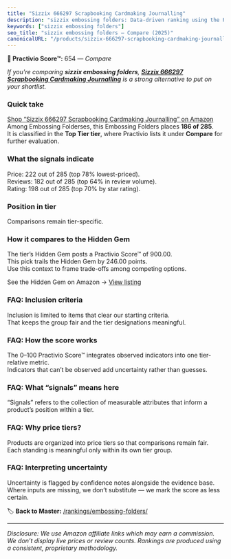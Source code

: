 ```yaml
---
title: "Sizzix 666297 Scrapbooking Cardmaking Journalling"
description: "sizzix embossing folders: Data-driven ranking using the Practivio Score™. Positioned by quality, value, demand, findability, momentum."
keywords: ["sizzix embossing folders"]
seo_title: "sizzix embossing folders — Compare (2025)"
canonicalURL: "/products/sizzix-666297-scrapbooking-cardmaking-journalling-B0CGMHGNR9/"
---
```


**🛒 Practivio Score™:** 654 — _Compare_


*If you're comparing **sizzix embossing folders**, **[Sizzix 666297 Scrapbooking Cardmaking Journalling](https://www.amazon.com/dp/B0CGMHGNR9?tag=practivio-20)** is a strong alternative to put on your shortlist.*
### Quick take
[Shop “Sizzix 666297 Scrapbooking Cardmaking Journalling” on Amazon](https://www.amazon.com/dp/B0CGMHGNR9?tag=practivio-20)
Among Embossing Folderses, this Embossing Folders places **186 of 285**.  
It is classified in the **Top Tier tier**, where Practivio lists it under **Compare** for further evaluation.

### What the signals indicate
Price: 222 out of 285 (top 78% lowest-priced).  
Reviews: 182 out of 285 (top 64% in review volume).  
Rating: 198 out of 285 (top 70% by star rating).  

### Position in tier
Comparisons remain tier-specific.

### How it compares to the Hidden Gem
The tier’s Hidden Gem posts a Practivio Score™ of 900.00.  
This pick trails the Hidden Gem by 246.00 points.  
Use this context to frame trade-offs among competing options.  

See the Hidden Gem on Amazon → [View listing](https://www.amazon.com/dp/B001BDI70A?tag=practivio-20)

### FAQ: Inclusion criteria
Inclusion is limited to items that clear our starting criteria.  
That keeps the group fair and the tier designations meaningful.

### FAQ: How the score works
The 0–100 Practivio Score™ integrates observed indicators into one tier-relative metric.  
Indicators that can’t be observed add uncertainty rather than guesses.

### FAQ: What “signals” means here
“Signals” refers to the collection of measurable attributes that inform a product’s position within a tier.

### FAQ: Why price tiers?
Products are organized into price tiers so that comparisons remain fair.  
Each standing is meaningful only within its own tier group.

### FAQ: Interpreting uncertainty
Uncertainty is flagged by confidence notes alongside the evidence base.  
Where inputs are missing, we don’t substitute — we mark the score as less certain.

<!-- Missing template for Compare/CompareWithinPriceClass -->


🏷️ **Back to Master:** [/rankings/embossing-folders/](/rankings/embossing-folders/)

---
_Disclosure: We use Amazon affiliate links which may earn a commission. We don’t display live prices or review counts. Rankings are produced using a consistent, proprietary methodology._

